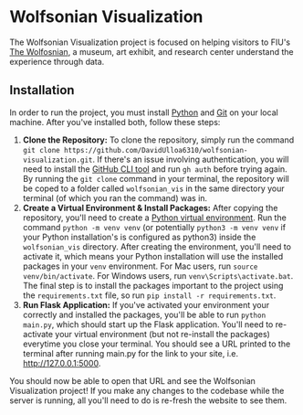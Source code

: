 # Wolfsonian Visualization

The Wolfsonian Visualization project is focused on helping visitors to FIU's [The Wolfosnian](https://wolfsonian.org/), a museum, art exhibit, and research center understand the experience through data.

## Installation

In order to run the project, you must install [Python](https://www.python.org/) and [Git](https://git-scm.com/) on your local machine. After you've installed both, follow these steps:

1. **Clone the Repository:** To clone the repository, simply run the command `git clone https://github.com/DavidUlloa6310/wolfsonian-visualization.git`. If there's an issue involving authentication, you will need to install the [GitHub CLI tool](https://cli.github.com/) and run `gh auth` before trying again. By running the `git clone` command in your terminal, the repository will be coped to a folder called `wolfsonian_vis` in the same directory your terminal (of which you ran the command) was in.
2. **Create a Virtual Environment & Install Packages:** After copying the repository, you'll need to create a [Python virtual environment](https://docs.python.org/3/library/venv.html). Run the command `python -m venv venv` (or potentially `python3 -m venv venv` if your Python installation's is configured as python3) inside the `wolfsonian_vis` directory. After creating the environment, you'll need to activate it, which means your Python installation will use the installed packages in your `venv` environment. For Mac users, run `source venv/bin/activate`. For Windows users, run `venv\Scripts\activate.bat`. The final step is to install the packages important to the project using the `requirements.txt` file, so run `pip install -r requirements.txt`.
3. **Run Flask Application:** If you've activated your environment your correctly and installed the packages, you'll be able to run `python main.py`, which should start up the Flask application. You'll need to re-activate your virtual environment (but not re-install the packages) everytime you close your terminal. You should see a URL printed to the terminal after running main.py for the link to your site, i.e. http://127.0.0.1:5000.

You should now be able to open that URL and see the Wolfsonian Visualization project! If you make any changes to the codebase while the server is running, all you'll need to do is re-fresh the website to see them.
